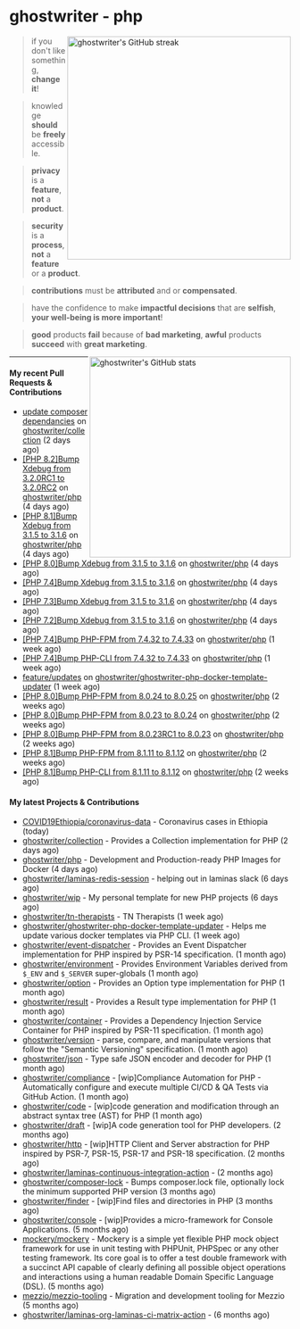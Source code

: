 # ghostwriter - php

<img alt="ghostwriter's GitHub streak" width="400px" align="right" src="https://github-readme-streak-stats.herokuapp.com/?cache_seconds=1800&user=ghostwriter">

> if you don't like something, **change it**!

> knowledge **should** be **freely** accessible.

> **privacy** is a **feature**, **not** a **product**.

> **security** is a **process**, **not** a **feature** or a **product**.

> **contributions** must be **attributed** and or **compensated**.

> have the confidence to make **impactful decisions** that are **selfish**, **your well-being is more important**!

> **good** products **fail** because of **bad marketing**, **awful** products **succeed** with **great marketing**.

<img alt="ghostwriter's GitHub stats" width="360px" align="right" src="https://github-readme-stats.vercel.app/api?cache_seconds=1800&username=ghostwriter&show_icons=true&count_private=true&hide_title=true&hide_rank=true&icon_color=333">

---

#### My recent Pull Requests & Contributions

- [update composer dependancies](https://github.com/ghostwriter/collection/pull/6) on [ghostwriter/collection](https://github.com/ghostwriter/collection) (2 days ago)
- [[PHP 8.2]Bump Xdebug from 3.2.0RC1 to 3.2.0RC2](https://github.com/ghostwriter/php/pull/243) on [ghostwriter/php](https://github.com/ghostwriter/php) (4 days ago)
- [[PHP 8.1]Bump Xdebug from 3.1.5 to 3.1.6](https://github.com/ghostwriter/php/pull/242) on [ghostwriter/php](https://github.com/ghostwriter/php) (4 days ago)
- [[PHP 8.0]Bump Xdebug from 3.1.5 to 3.1.6](https://github.com/ghostwriter/php/pull/241) on [ghostwriter/php](https://github.com/ghostwriter/php) (4 days ago)
- [[PHP 7.4]Bump Xdebug from 3.1.5 to 3.1.6](https://github.com/ghostwriter/php/pull/240) on [ghostwriter/php](https://github.com/ghostwriter/php) (4 days ago)
- [[PHP 7.3]Bump Xdebug from 3.1.5 to 3.1.6](https://github.com/ghostwriter/php/pull/239) on [ghostwriter/php](https://github.com/ghostwriter/php) (4 days ago)
- [[PHP 7.2]Bump Xdebug from 3.1.5 to 3.1.6](https://github.com/ghostwriter/php/pull/238) on [ghostwriter/php](https://github.com/ghostwriter/php) (4 days ago)
- [[PHP 7.4]Bump PHP-FPM from 7.4.32 to 7.4.33](https://github.com/ghostwriter/php/pull/237) on [ghostwriter/php](https://github.com/ghostwriter/php) (1 week ago)
- [[PHP 7.4]Bump PHP-CLI from 7.4.32 to 7.4.33](https://github.com/ghostwriter/php/pull/236) on [ghostwriter/php](https://github.com/ghostwriter/php) (1 week ago)
- [feature/updates](https://github.com/ghostwriter/ghostwriter-php-docker-template-updater/pull/7) on [ghostwriter/ghostwriter-php-docker-template-updater](https://github.com/ghostwriter/ghostwriter-php-docker-template-updater) (1 week ago)
- [[PHP 8.0]Bump PHP-FPM from 8.0.24 to 8.0.25](https://github.com/ghostwriter/php/pull/235) on [ghostwriter/php](https://github.com/ghostwriter/php) (2 weeks ago)
- [[PHP 8.0]Bump PHP-FPM from 8.0.23 to 8.0.24](https://github.com/ghostwriter/php/pull/234) on [ghostwriter/php](https://github.com/ghostwriter/php) (2 weeks ago)
- [[PHP 8.0]Bump PHP-FPM from 8.0.23RC1 to 8.0.23](https://github.com/ghostwriter/php/pull/233) on [ghostwriter/php](https://github.com/ghostwriter/php) (2 weeks ago)
- [[PHP 8.1]Bump PHP-FPM from 8.1.11 to 8.1.12](https://github.com/ghostwriter/php/pull/232) on [ghostwriter/php](https://github.com/ghostwriter/php) (2 weeks ago)
- [[PHP 8.1]Bump PHP-CLI from 8.1.11 to 8.1.12](https://github.com/ghostwriter/php/pull/231) on [ghostwriter/php](https://github.com/ghostwriter/php) (2 weeks ago)

#### My latest Projects & Contributions

- [COVID19Ethiopia/coronavirus-data](https://github.com/COVID19Ethiopia/coronavirus-data) - Coronavirus cases in Ethiopia (today)
- [ghostwriter/collection](https://github.com/ghostwriter/collection) - Provides a Collection implementation for PHP (2 days ago)
- [ghostwriter/php](https://github.com/ghostwriter/php) - Development and Production-ready PHP Images for Docker (4 days ago)
- [ghostwriter/laminas-redis-session](https://github.com/ghostwriter/laminas-redis-session) - helping out in laminas slack (6 days ago)
- [ghostwriter/wip](https://github.com/ghostwriter/wip) - My personal template for new PHP projects (6 days ago)
- [ghostwriter/tn-therapists](https://github.com/ghostwriter/tn-therapists) - TN Therapists (1 week ago)
- [ghostwriter/ghostwriter-php-docker-template-updater](https://github.com/ghostwriter/ghostwriter-php-docker-template-updater) - Helps me update various docker templates via PHP CLI. (1 week ago)
- [ghostwriter/event-dispatcher](https://github.com/ghostwriter/event-dispatcher) - Provides an Event Dispatcher implementation for PHP inspired by PSR-14 specification. (1 month ago)
- [ghostwriter/environment](https://github.com/ghostwriter/environment) - Provides Environment Variables derived from `$_ENV` and `$_SERVER` super-globals (1 month ago)
- [ghostwriter/option](https://github.com/ghostwriter/option) - Provides an Option type implementation for PHP (1 month ago)
- [ghostwriter/result](https://github.com/ghostwriter/result) - Provides a Result type implementation for PHP (1 month ago)
- [ghostwriter/container](https://github.com/ghostwriter/container) - Provides a Dependency Injection Service Container for PHP inspired by PSR-11 specification. (1 month ago)
- [ghostwriter/version](https://github.com/ghostwriter/version) - parse, compare, and manipulate versions that follow the &#34;Semantic Versioning&#34; specification. (1 month ago)
- [ghostwriter/json](https://github.com/ghostwriter/json) - Type safe JSON encoder and decoder for PHP (1 month ago)
- [ghostwriter/compliance](https://github.com/ghostwriter/compliance) - [wip]Compliance Automation for PHP - Automatically configure and execute multiple CI/CD &amp; QA Tests via GitHub Action. (1 month ago)
- [ghostwriter/code](https://github.com/ghostwriter/code) - [wip]code generation and modification through an abstract syntax tree (AST) for PHP (1 month ago)
- [ghostwriter/draft](https://github.com/ghostwriter/draft) - [wip]A code generation tool for PHP developers. (2 months ago)
- [ghostwriter/http](https://github.com/ghostwriter/http) - [wip]HTTP Client and Server abstraction for PHP inspired by PSR-7, PSR-15, PSR-17 and PSR-18 specification. (2 months ago)
- [ghostwriter/laminas-continuous-integration-action](https://github.com/ghostwriter/laminas-continuous-integration-action) -  (2 months ago)
- [ghostwriter/composer-lock](https://github.com/ghostwriter/composer-lock) - Bumps composer.lock file, optionally lock the minimum supported PHP version (3 months ago)
- [ghostwriter/finder](https://github.com/ghostwriter/finder) - [wip]Find files and directories in PHP (3 months ago)
- [ghostwriter/console](https://github.com/ghostwriter/console) - [wip]Provides a micro-framework for Console Applications. (5 months ago)
- [mockery/mockery](https://github.com/mockery/mockery) - Mockery is a simple yet flexible PHP mock object framework for use in unit testing with PHPUnit, PHPSpec or any other testing framework. Its core goal is to offer a test double framework with a succinct API capable of clearly defining all possible object operations and interactions using a human readable Domain Specific Language (DSL). (5 months ago)
- [mezzio/mezzio-tooling](https://github.com/mezzio/mezzio-tooling) - Migration and development tooling for Mezzio (5 months ago)
- [ghostwriter/laminas-org-laminas-ci-matrix-action](https://github.com/ghostwriter/laminas-org-laminas-ci-matrix-action) -  (6 months ago)
